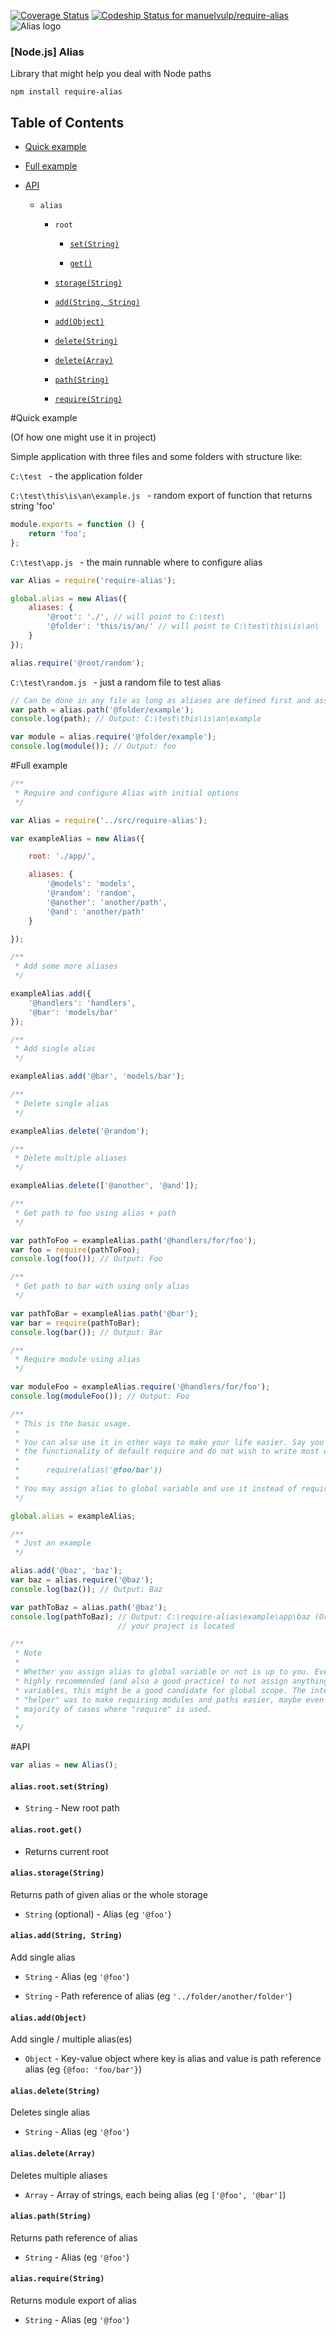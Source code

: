 [![Coverage Status](https://img.shields.io/coveralls/manuelvulp/require-alias.svg)](https://coveralls.io/r/manuelvulp/require-alias)
[![Codeship Status for manuelvulp/require-alias](https://codeship.io/projects/9276ef20-fea0-0131-5487-5eefab01992e/status?branch=master)](https://codeship.io/projects/29590)
![Alias logo](https://raw.githubusercontent.com/manuelvulp/require-alias/master/img/alias.jpg)

### [Node.js] Alias

Library that might help you deal with Node paths 

```
npm install require-alias
```

## Table of Contents

- [Quick example](#quick-example)

- [Full example](#full-example)

- [API](#api)
 
  - `alias`
 
    - `root`

        - [`set(String)`](#aliasrootsetstring)

        - [`get()`](#aliasrootget)
 
    - [`storage(String)`](#aliasstoragestring)
 
    - [`add(String, String)`](#aliasaddstring-string)
 
    - [`add(Object)`](#aliasaddobject)
 
    - [`delete(String)`](#aliasdeletestring)
 
    - [`delete(Array)`](#aliasdeletearray)
 
    - [`path(String)`](#aliaspathstring)
 
    - [`require(String)`](#aliasrequirestring)

#Quick example

(Of how one might use it in project)

Simple application with three files and some folders with structure like:

`C:\test ` - the application folder

`C:\test\this\is\an\example.js ` - random export of function that returns string 'foo'
```javascript
module.exports = function () {
    return 'foo';
};
```
`C:\test\app.js ` - the main runnable where to configure alias
```javascript
var Alias = require('require-alias');

global.alias = new Alias({
    aliases: {
        '@root': './', // will point to C:\test\
        '@folder': 'this/is/an/' // will point to C:\test\this\is\an\
    }
});

alias.require('@root/random');
```
`C:\test\random.js ` - just a random file to test alias
```javascript
// Can be done in any file as long as aliases are defined first and assigned to global
var path = alias.path('@folder/example');
console.log(path); // Output: C:\test\this\is\an\example

var module = alias.require('@folder/example');
console.log(module()); // Output: foo
```

#Full example

```javascript
/**
 * Require and configure Alias with initial options
 */

var Alias = require('../src/require-alias');

var exampleAlias = new Alias({

    root: './app/',

    aliases: {
        '@models': 'models',
        '@random': 'random',
        '@another': 'another/path',
        '@and': 'another/path'
    }

});

/**
 * Add some more aliases
 */

exampleAlias.add({
    '@handlers': 'handlers',
    '@bar': 'models/bar'
});

/**
 * Add single alias
 */

exampleAlias.add('@bar', 'models/bar');

/**
 * Delete single alias
 */

exampleAlias.delete('@random');

/**
 * Delete multiple aliases
 */

exampleAlias.delete(['@another', '@and']);

/**
 * Get path to foo using alias + path
 */

var pathToFoo = exampleAlias.path('@handlers/for/foo');
var foo = require(pathToFoo);
console.log(foo()); // Output: Foo

/**
 * Get path to bar with using only alias
 */

var pathToBar = exampleAlias.path('@bar');
var bar = require(pathToBar);
console.log(bar()); // Output: Bar

/**
 * Require module using alias
 */

var moduleFoo = exampleAlias.require('@handlers/for/foo');
console.log(moduleFoo()); // Output: Foo

/**
 * This is the basic usage.
 *
 * You can also use it in other ways to make your life easier. Say you don't like
 * the functionality of default require and do not wish to write most of the time
 *
 *      require(alias('@foo/bar'))
 *
 * You may assign alias to global variable and use it instead of require:
 */

global.alias = exampleAlias;

/**
 * Just an example
 */

alias.add('@baz', 'baz');
var baz = alias.require('@baz');
console.log(baz()); // Output: Baz

var pathToBaz = alias.path('@baz');
console.log(pathToBaz); // Output: C:\require-alias\example\app\baz (Or wherever
                        // your project is located

/**
 * Note
 *
 * Whether you assign alias to global variable or not is up to you. Even though it is
 * highly recommended (and also a good practice) to not assign anything to global
 * variables, this might be a good candidate for global scope. The intent of this
 * "helper" was to make requiring modules and paths easier, maybe even replace the
 * majority of cases where "require" is used.
 *
 */
```

#API

```javascript
var alias = new Alias();
```

#### `alias.root.set(String)`


- `String` - New root path

#### `alias.root.get()`


- Returns current root


#### `alias.storage(String)`


Returns path of given alias or the whole storage


- `String` (optional) - Alias (eg `'@foo'`)


#### `alias.add(String, String)`


Add single alias


- `String` - Alias (eg `'@foo'`)


- `String` - Path reference of alias (eg `'../folder/another/folder'`)


#### `alias.add(Object)`


Add single / multiple alias(es)


- `Object` - Key-value object where key is alias and value is path reference alias (eg `{@foo: 'foo/bar'}`)


#### `alias.delete(String)`


Deletes single alias


- `String` - Alias (eg `'@foo'`)


#### `alias.delete(Array)`


Deletes multiple aliases


- `Array` - Array of strings, each being alias (eg `['@foo', '@bar']`)


#### `alias.path(String)`


Returns path reference of alias


- `String` - Alias (eg `'@foo'`)


#### `alias.require(String)`


Returns module export of alias


- `String` - Alias (eg `'@foo'`)

